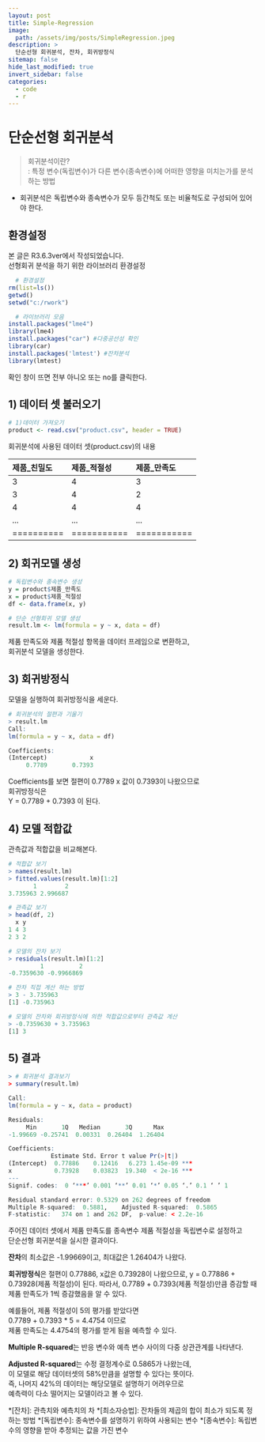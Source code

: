 ```yaml
---
layout: post
title: Simple-Regression
image:
  path: /assets/img/posts/SimpleRegression.jpeg
description: >
  단순선형 회귀분석, 잔차, 회귀방정식
sitemap: false
hide_last_modified: true
invert_sidebar: false
categories:
  - code
  - r
---
```


# 단순선형 회귀분석
> 회귀분석이란?  
> : 특정 변수(독립변수)가 다른 변수(종속변수)에 어떠한 영향을 미치는가를 분석하는 방법

* 회귀분석은 독립변수와 종속변수가 모두 등간척도 또는 비율척도로 구성되어 있어야 한다.

## 환경설정
본 글은 R3.6.3ver에서 작성되었습니다.  
선형회귀 분석을 하기 위한 라이브러리 환경설정
```R
  # 환경설정
rm(list=ls())
getwd()
setwd("c:/rwork")

  # 라이브러리 모음
install.packages("lme4")
library(lme4)
install.packages("car") #다중공선성 확인
library(car)
install.packages('lmtest') #잔차분석
library(lmtest)
```
확인 창이 뜨면 전부 아니오 또는 no를 클릭한다.

## 1) 데이터 셋 불러오기

```R
# 1)데이터 가져오기
product <- read.csv("product.csv", header = TRUE)
```

회귀분석에 사용된 데이터 셋(product.csv)의 내용

| 제품_친밀도  | 제품_적절성  | 제품_만족도 |
|:---------|:----------|:----------|
| 3 | 4 | 3 |
| 3 | 4 | 2 |
| 4 | 4 | 4 |
|...|...|...|
|==========|===========|===========|

## 2) 회귀모델 생성

```R
# 독립변수와 종속변수 생성
y = product$제품_만족도
x = product$제품_적절성
df <- data.frame(x, y)

# 단순 선형회귀 모델 생성
result.lm <- lm(formula = y ~ x, data = df)
```
제품 만족도와 제품 적절성 항목을 데이터 프레임으로 변환하고,  
회귀분석 모델을 생성한다.


## 3) 회귀방정식
모델을 실행하여 회귀방정식을 세운다.
```R
# 회귀분석의 절편과 기울기
> result.lm
Call:
lm(formula = y ~ x, data = df)

Coefficients:
(Intercept)            x  
     0.7789       0.7393  
```
Coefficients를 보면 절편이 0.7789 x 값이 0.7393이 나왔으므로  
회귀방정식은  
Y = 0.7789 + 0.7393 이 된다.

## 4) 모델 적합값
관측값과 적합값을 비교해본다.
```R
# 적합값 보기
> names(result.lm)
> fitted.values(result.lm)[1:2]
       1        2
3.735963 2.996687  

# 관측값 보기
> head(df, 2)
  x y
1 4 3
2 3 2

# 모델의 잔차 보기
> residuals(result.lm)[1:2]
         1          2
-0.7359630 -0.9966869

# 잔차 직접 계산 하는 방법
> 3 - 3.735963
[1] -0.735963

# 모델의 잔차와 회귀방정식에 의한 적합값으로부터 관측값 계산
> -0.7359630 + 3.735963
[1] 3
```

## 5) 결과
```R
> # 회귀분석 결과보기
> summary(result.lm)

Call:
lm(formula = y ~ x, data = product)

Residuals:
     Min       1Q   Median       3Q      Max
-1.99669 -0.25741  0.00331  0.26404  1.26404

Coefficients:
            Estimate Std. Error t value Pr(>|t|)    
(Intercept)  0.77886    0.12416   6.273 1.45e-09 ***
x            0.73928    0.03823  19.340  < 2e-16 ***
---
Signif. codes:  0 ‘***’ 0.001 ‘**’ 0.01 ‘*’ 0.05 ‘.’ 0.1 ‘ ’ 1

Residual standard error: 0.5329 on 262 degrees of freedom
Multiple R-squared:  0.5881,	Adjusted R-squared:  0.5865
F-statistic:   374 on 1 and 262 DF,  p-value: < 2.2e-16
```
주어진 데이터 셋에서 제품 만족도를 종속변수 제품 적절성을 독립변수로 설정하고  
단순선형 회귀분석을 실시한 결과이다.  

**잔차**의 최소값은 -1.99669이고, 최대값은 1.26404가 나왔다.

**회귀방정식**은 절편이 0.77886, x값은 0.73928이 나왔으므로,
y = 0.77886 + 0.73928(제품 적절성)이 된다.
따라서, 0.7789 + 0.7393(제품 적절성)만큼 증감할 때 제품 만족도가 1씩 증감했음을 알 수 있다.  

예를들어, 제품 적절성이 5의 평가를 받았다면  
0.7789 + 0.7393 * 5 = 4.4754 이므로  
제품 만족도는 4.4754의 평가를 받게 됨을 예측할 수 있다.

**Multiple R-squared**는 반응 변수와 예측 변수 사이의 다중 상관관계를 나타낸다.

**Adjusted R-squared**는 수정 결정계수로 0.5865가 나왔는데,  
이 모델로 해당 데이터셋의 58%만큼을 설명할 수 있다는 뜻이다.  
즉, 나머지 42%의 데이터는 해당모델로 설명하기 어려우므로  
예측력이 다소 떨어지는 모델이라고 볼 수 있다.




*[잔차]: 관측치와 예측치의 차
*[최소자승법]: 잔차들의 제곱의 합이 최소가 되도록 정하는 방법
*[독립변수]: 종속변수를 설명하기 위하여 사용되는 변수
*[종속변수]: 독립변수의 영향을 받아 추정되는 값을 가진 변수
